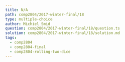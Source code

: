 ```yaml
---
title: N/A
path: comp2804/2017-winter-final/18
type: multiple-choice
author: Michiel Smid
question: comp2804/2017-winter-final/18/question.ts
solution: comp2804/2017-winter-final/18/solution.md
tags:
  - comp2804
  - comp2804-final
  - comp2804-rolling-two-dice
---
```


